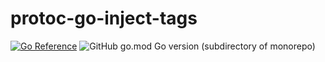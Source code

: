 # protoc-go-inject-tags

[![Go Reference](https://pkg.go.dev/badge/github.com/fynntang/protobuf-gen-go.svg)](https://pkg.go.dev/github.com/fynntang/protobuf-gen-go)
![GitHub go.mod Go version (subdirectory of monorepo)](https://img.shields.io/github/go-mod/go-version/fynntang/protobuf-gen-go?filename=protoc-go-inject-tags%2Fgo.mod&style=flat-square&logo=go&logoColor=white&label=protoc-go-inject-tags)